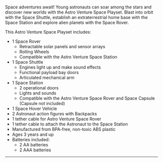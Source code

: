 Space adventures await! Young astronauts can soar among the stars and discover new worlds with the Astro Venture Space Playset. Blast into orbit with the Space Shuttle, establish an extraterrestrial home base with the Space Station and explore alien planets with the Space Rover.

This Astro Venture Space Playset includes:

- 1 Space Rover
    - Retractable solar panels and sensor arrays
    - Rolling Wheels
    - Compatible with the Astro Venture Space Station
- 1 Space Shuttle
    - Engines light up and make sound effects
    - Functional payload bay doors
    - Articulated mechanical arm
- 1 Space Station
    - 2 operational doors
    - Lights and sounds
    - Compatible with the Astro Venture Space Rover and Space Capsule (Capsule not included)
- 1 Space Hover Vehicle
- 2 Astronaut action figures with Backpacks
- 1 tether cable for Astro Venture Space Rover
- 1 tether cable to attach the Astronaut to the Space Station
- Manufactured from BPA-free, non-toxic ABS plastic
- Ages 3 years and up
- Batteries included:
    - 2 AA batteries
    - 2 AAA batteries

<hr class="hr--custom-small">

<div class="unwrap" id="product-rover"></div>

<div class="unwrap" id="product-shuttle"></div>

<div class="unwrap" id="product-station"></div>

<script class="load-script">
    loadContent("#product-rover", "pml-rover.html .content");
    loadContent("#product-shuttle", "pml-shuttle.html .content");
    loadContent("#product-station", "pml-station.html .content");
</script>